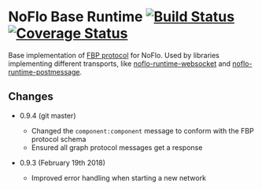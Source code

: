 NoFlo Base Runtime [![Build Status](https://travis-ci.org/noflo/noflo-runtime-base.svg?branch=master)](https://travis-ci.org/noflo/noflo-runtime-base) [![Coverage Status](https://coveralls.io/repos/github/noflo/noflo-runtime-base/badge.svg?branch=master)](https://coveralls.io/github/noflo/noflo-runtime-base?branch=master)
====

Base implementation of [FBP protocol](http://flowbased.github.io/fbp-protocol/) for NoFlo. Used by libraries implementing different transports, like [noflo-runtime-websocket](https://github.com/noflo/noflo-runtime-websocket) and [noflo-runtime-postmessage](https://github.com/noflo/noflo-runtime-postmessage).

## Changes

* 0.9.4 (git master)
  - Changed the `component:component` message to conform with the FBP protocol schema
  - Ensured all graph protocol messages get a response

* 0.9.3 (February 19th 2018)
  - Improved error handling when starting a new network
